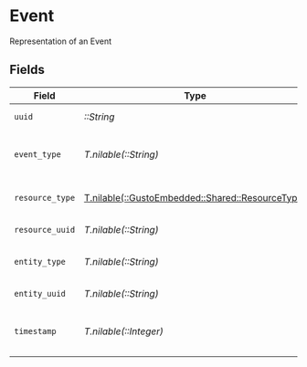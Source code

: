 # Event

Representation of an Event


## Fields

| Field                                                                                   | Type                                                                                    | Required                                                                                | Description                                                                             |
| --------------------------------------------------------------------------------------- | --------------------------------------------------------------------------------------- | --------------------------------------------------------------------------------------- | --------------------------------------------------------------------------------------- |
| `uuid`                                                                                  | *::String*                                                                              | :heavy_check_mark:                                                                      | Unique identifier for the event.                                                        |
| `event_type`                                                                            | *T.nilable(::String)*                                                                   | :heavy_minus_sign:                                                                      | Description of the event (e.g., payroll.submitted, or company.form.signed).             |
| `resource_type`                                                                         | [T.nilable(::GustoEmbedded::Shared::ResourceType)](../../models/shared/resourcetype.md) | :heavy_minus_sign:                                                                      | Name of the parent resource of the described entity.                                    |
| `resource_uuid`                                                                         | *T.nilable(::String)*                                                                   | :heavy_minus_sign:                                                                      | Unique identifier for the parent resource.                                              |
| `entity_type`                                                                           | *T.nilable(::String)*                                                                   | :heavy_minus_sign:                                                                      | Name of the entity that the event corresponds to.                                       |
| `entity_uuid`                                                                           | *T.nilable(::String)*                                                                   | :heavy_minus_sign:                                                                      | Unique identifier for the entity.                                                       |
| `timestamp`                                                                             | *T.nilable(::Integer)*                                                                  | :heavy_minus_sign:                                                                      | Time at which this event was created. Measured in seconds since the Unix epoch.         |